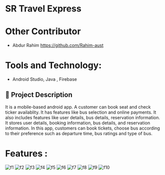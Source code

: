 # SR Travel Express

# Other Contributor
 
 - Abdur Rahim https://github.com/Rahim-aust
# Tools and Technology:
- Android Studio, Java , Firebase
## 📌 Project Description

It is a mobile-based android app. A customer can book seat and check ticker availablity. It has features like bus selection and online payments. It also includes features like user details, bus details, reservation information. 
It stores user details, booking information, bus details, and reservation information. In this app, customers can book tickets, choose bus according to their preference such as departure time, bus ratings and type of bus. 

# Features :
![f1](https://github.com/user-attachments/assets/d38ea7fe-6db7-409e-b184-722cafccb408)
![f2](https://github.com/user-attachments/assets/23371179-1258-417f-a812-712b7892acff)
![f3](https://github.com/user-attachments/assets/3ed60a47-542c-41a9-a24e-711f97894933)
![f4](https://github.com/user-attachments/assets/c2122ac7-fbc2-4b68-b173-664344ea2ca4)
![f5](https://github.com/user-attachments/assets/645061b8-c72d-45b8-8a3a-6e27e9e1a4e1)
![f6](https://github.com/user-attachments/assets/73f9f285-4e22-4e00-a361-9048aed4289c)
![f7](https://github.com/user-attachments/assets/440c658c-39f6-4c7d-8fcc-8a567dfdbb38)
![f8](https://github.com/user-attachments/assets/8582bcf0-75ac-4934-8ff8-a4d9a2a8e65d)
![f9](https://github.com/user-attachments/assets/231272b4-72d8-4e43-ab09-8d16a8d6a5dd)
![f10](https://github.com/user-attachments/assets/289c9e12-f196-4ebf-95d9-ef2423a4ba91)






